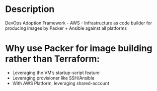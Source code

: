 # Description
DevOps Adoption Framework - AWS - Infrastructure as code builder for producing images by Packer + Ansible against all platforms

# Why use Packer for image building rather than Terraform:
- Leveraging the VM’s startup-script feature
- Leveraging provisioner like SSH/Ansible
- With AWS Platform, leveraging shared-account